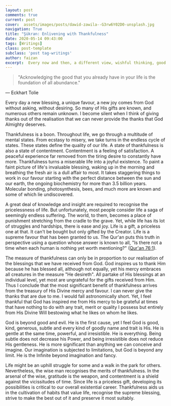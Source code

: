 ```yaml
---
layout: post
comments: true
current: post
cover:  assets/images/posts/dawid-zawila--G3rw6Y02D0-unsplash.jpg
navigation: True
title: "Şükran: Enlivening with Thankfulness"
date: 2020-05-14 09:43:00
tags: [Writings]
class: post-template
subclass: 'post tag-writings'
author: faizan
excerpt:  Every now and then, a different view, wishful thinking, good and bad ideas strike the mind like drops of pouring rain on a rainy day.
---
```

> "Acknowledging the good that you already have in your life is the foundation of all abundance."

― Eckhart Tolie

Every day a new blessing, a unique favour, a new joy comes from God without asking, without desiring. So many of His gifts are known, and numerous others remain unknown. I become silent when I think of giving thanks out of the realisation that we can never provide the thanks that God Almighty deserves. 

Thankfulness is a boon. Throughout life, we go through a multitude of mental states. From ecstasy to misery, we take turns in the endless cycle of states. These states define the quality of our life. A state of thankfulness is also a state of contentment. Contentment is a feeling of satisfaction. A peaceful experience far removed from the tiring desire to constantly have more. Thankfulness turns a miserable life into a joyful existence. To paint a faint picture of life's invaluable blessing, waking up in the morning and breathing the fresh air is a dull affair to most. It takes staggering things to work in our favour starting with the perfect distance between the sun and our earth, the ongoing biochemistry for more than 3.5 billion years. Molecular bonding, photosynthesis, bees, and much more are known and some of which lie undiscovered.

A great deal of knowledge and insight are required to recognise the pricelessness of life. But unfortunately, most people consider life a saga of seemingly endless suffering. The world, to them, becomes a place of punishment stretching from the cradle to the grave. Yet, while life has its lot of struggles and hardships, there is ease and joy. Life is a gift, a priceless one at that. It can't be bought but only gifted by the Creator. Life is a supreme favour that has been granted to us. The Qur'an puts this truth in perspective using a question whose answer is known to all, "Is there not a time when each human is nothing yet worth mentioning?" ([Qur'an 76:1](https://quran.com/76/1)).

The measure of thankfulness can only be in proportion to our realisation of the blessings that we have received from God. God inspires us to thank Him because he has blessed all, although not equally, yet his mercy embraces all creatures in the measure "He desireth". All partake of His blessings at an individual level, yet most are ungrateful for the gifts received from Him. Thus I conclude that the most significant benefit of thankfulness arrives from the treasury of His Divine mercy and favour. I can never give the thanks that are due to me. I would fall astronomically short. Yet, I feel thankful that God has inspired me from His mercy to be grateful at times that have nothing to do with any trait, merit or quality I possess but entirely from His Divine Will bestowing what he likes on whom he likes.

God is beyond good and evil. He is the first cause, yet I feel God is good, kind, generous, subtle and every kind of goodly name and trait is His. He is gentle at the same time, powerful, and irresistible. He is everything. Being subtle does not decrease his Power, and being irresistible does not reduce His gentleness. He is more significant than anything we can conceive and imagine. Our imagination is subjected to limitations, but God is beyond any limit. He is the Infinite beyond imagination and fancy.

Life might be an uphill struggle for some and a walk in the park for others. Nevertheless, the wise man recognises the merits of thankfulness. In the arsenal of the wise, gratitude is the weapon, and contentment is a shield against the vicissitudes of time. Since life is a priceless gift, developing its possibilities is critical to our overall existential career. Thankfulness aids us in the cultivation of habits that value life, recognise the supreme blessing, strive to make the best out of it and preserve it most suitably.